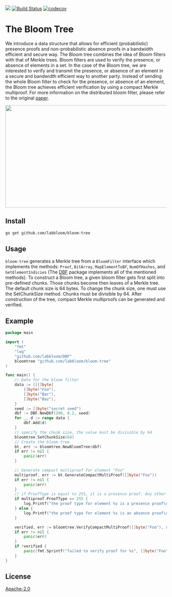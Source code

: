 [![](https://img.shields.io/badge/made%20by-Bloom%20Lab-blue.svg?style=flat-square)](https://bloomlab.io)
[![Build Status](https://travis-ci.com/labbloom/bloom-tree.svg?token=KzkBQ6duyh2GgqS9Be5J&branch=master)](https://travis-ci.com/labbloom/bloom-tree)
[![codecov](https://codecov.io/gh/labbloom/bloom-tree/branch/master/graph/badge.svg?token=xLnQTvQe2W)](https://codecov.io/gh/labbloom/bloom-tree)

# The Bloom Tree
We introduce a data structure that allows for efficient (probabilistic)  presence proofs and non-probabilistic absence proofs in a bandwidth efficient and secure way. The Bloom tree combines the idea of Bloom filters with that of Merkle trees. Bloom filters are used to verify the presence, or absence of elements in a set. In the case of the Bloom tree, we are interested to verify and transmit the presence, or absence of an element in a secure and bandwidth efficient way to another party. Instead of sending the whole Bloom filter to check for the presence, or absence of an element, the Bloom tree achieves efficient verification by using a compact Merkle multiproof. For more information on the distributed bloom filter, please refer to the original [paper](https://arxiv.org/pdf/2002.03057.pdf).

<img src="https://github.com/labbloom/bloom-tree/blob/master/img/bloom-tree.png" class="center" width="700" height="320">

## Install
```sh
go get github.com/labbloom/bloom-tree
```

## Usage
`bloom-tree` generates a Merkle tree from a `BloomFilter` interface which implements the methods: `Proof`, `BitArray`, `MapElementToBF`, `NumOfHashes`, and `GetElementIndicies` (The [DBF](https://github.com/labbloom/DBF) package implements all of the mentioned methods). To construct a Bloom tree, a given bloom filter gets first split into pre-defined chunks. Those chunks become then leaves of a Merkle tree. The default chunk size is 64 bytes. To change the chunk size, one must use the SetChunkSize method. Chunks must be divisible by 64. 
After construction of the tree, compact Merkle multiproofs can be generated and verified. 


## Example

```go
package main

import (
	"fmt"
	"log"
	"github.com/labbloom/DBF"
	bloomtree "github.com/labbloom/bloom-tree"
)

func main() {
	// Data for the bloom filter
	data := [][]byte{
		[]byte("Foo"),
		[]byte("Bar"),
		[]byte("Baz"),
	}
	seed := []byte("secret seed")
	dbf := DBF.NewDbf(200, 0.2, seed)
	for _, d := range data {
		dbf.Add(d)
	}
	// specify the chunk size, the value must be divisible by 64
	bloomtree.SetChunkSize(64)
	// Create the bloom tree
	bt, err := bloomtree.NewBloomTree(dbf)
	if err != nil {
		panic(err)
	}

	// Generate compact multiproof for element "Foo"
	multiproof, err := bt.GenerateCompactMultiProof([]byte("Foo"))
	if err != nil {
		panic(err)
	}
	// if ProofType is equal to 255, it is a presence proof. Any other value means that it is an absence proof.
	if multiproof.ProofType == 255 {
		log.Printf("the proof type for element %s is a presence proof\n", []byte("Foo"))
	} else {
		log.Printf("the proof type for element %s is an absence proof\n", []byte("Foo"))
	}

	verified, err := bloomtree.VerifyCompactMultiProof([]byte("Foo"), seed, multiproof, bt.Root(), bt.GetBloomFilter())
	if err != nil {
		panic(err)
	}
	if !verified {
		panic(fmt.Sprintf("failed to verify proof for %s", []byte("Foo")))
	}
}

```

## License
[Apache-2.0](https://github.com/labbloom/bloom-tree/blob/master/LICENSE)
